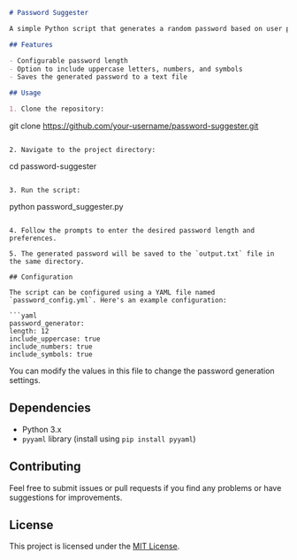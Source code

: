 
```markdown
# Password Suggester

A simple Python script that generates a random password based on user preferences.

## Features

- Configurable password length
- Option to include uppercase letters, numbers, and symbols
- Saves the generated password to a text file

## Usage

1. Clone the repository:

   ```
   git clone https://github.com/your-username/password-suggester.git
   ```

2. Navigate to the project directory:

   ```
   cd password-suggester
   ```

3. Run the script:

   ```
   python password_suggester.py
   ```

4. Follow the prompts to enter the desired password length and preferences.

5. The generated password will be saved to the `output.txt` file in the same directory.

## Configuration

The script can be configured using a YAML file named `password_config.yml`. Here's an example configuration:

```yaml
password_generator:
  length: 12
  include_uppercase: true
  include_numbers: true
  include_symbols: true
```

You can modify the values in this file to change the password generation settings.

## Dependencies

- Python 3.x
- `pyyaml` library (install using `pip install pyyaml`)

## Contributing

Feel free to submit issues or pull requests if you find any problems or have suggestions for improvements.

## License

This project is licensed under the [MIT License](LICENSE).
```
